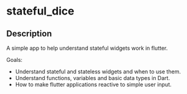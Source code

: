 # stateful_dice

## Description

A simple app to help understand stateful widgets work in flutter.

Goals:
- Understand stateful and stateless widgets and when to use them.
- Understand functions, variables and basic data types in Dart.
- How to make flutter applications reactive to simple user input.

